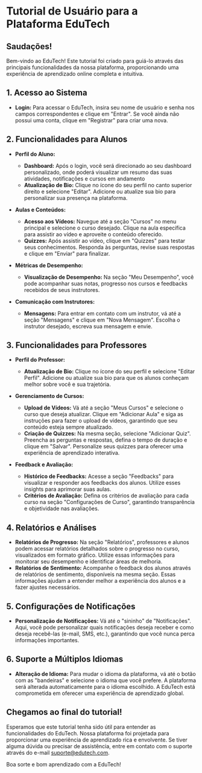 # Tutorial de Usuário para a Plataforma EduTech

## Saudações!
Bem-vindo ao EduTech! Este tutorial foi criado para guiá-lo através das principais funcionalidades da nossa plataforma, proporcionando uma experiência de aprendizado online completa e intuitiva.

## 1. Acesso ao Sistema
- **Login:** Para acessar o EduTech, insira seu nome de usuário e senha nos campos correspondentes e clique em "Entrar". Se você ainda não possui uma conta, clique em "Registrar" para criar uma nova.

## 2. Funcionalidades para Alunos

- **Perfil do Aluno:**
  - **Dashboard:** Após o login, você será direcionado ao seu dashboard personalizado, onde poderá visualizar um resumo das suas atividades, notificações e cursos em andamento
  - **Atualização de Bio:** Clique no ícone do seu perfil no canto superior direito e selecione "Editar". Adicione ou atualize sua bio para personalizar sua presença na plataforma.
    
- **Aulas e Conteúdos:**
  - **Acesso aos Vídeos:** Navegue até a seção "Cursos" no menu principal e selecione o curso desejado. Clique na aula específica para assistir ao vídeo e aproveite o conteúdo oferecido.
  - **Quizzes:** Após assistir ao vídeo, clique em "Quizzes" para testar seus conhecimentos. Responda às perguntas, revise suas respostas e clique em "Enviar" para finalizar.

- **Métricas de Desempenho:**
  - **Visualização de Desempenho:** Na seção "Meu Desempenho", você pode acompanhar suas notas, progresso nos cursos e feedbacks recebidos de seus instrutores.

- **Comunicação com Instrutores:**
  - **Mensagens:** Para entrar em contato com um instrutor, vá até a seção "Mensagens" e clique em "Nova Mensagem". Escolha o instrutor desejado, escreva sua mensagem e envie.

## 3. Funcionalidades para Professores

- **Perfil do Professor:**
  - **Atualização de Bio:** Clique no ícone do seu perfil e selecione "Editar Perfil". Adicione ou atualize sua bio para que os alunos conheçam melhor sobre você e sua trajetória.

- **Gerenciamento de Cursos:**
  - **Upload de Vídeos:** Vá até a seção "Meus Cursos" e selecione o curso que deseja atualizar. Clique em "Adicionar Aula" e siga as instruções para fazer o upload de vídeos, garantindo que seu conteúdo esteja sempre atualizado.
  - **Criação de Quizzes:** Na mesma seção, selecione "Adicionar Quiz". Preencha as perguntas e respostas, defina o tempo de duração e clique em "Salvar". Personalize seus quizzes para oferecer uma experiência de aprendizado interativa.

- **Feedback e Avaliação:**
  - **Histórico de Feedbacks:** Acesse a seção "Feedbacks" para visualizar e responder aos feedbacks dos alunos. Utilize esses insights para aprimorar suas aulas.
  - **Critérios de Avaliação:** Defina os critérios de avaliação para cada curso na seção "Configurações de Curso", garantindo transparência e objetividade nas avaliações.

## 4. Relatórios e Análises
- **Relatórios de Progresso:** Na seção "Relatórios", professores e alunos podem acessar relatórios detalhados sobre o progresso no curso, visualizados em formato gráfico. Utilize essas informações para monitorar seu desempenho e identificar áreas de melhoria.
- **Relatórios de Sentimento:** Acompanhe o feedback dos alunos através de relatórios de sentimento, disponíveis na mesma seção. Essas informações ajudam a entender melhor a experiência dos alunos e a fazer ajustes necessários.

## 5. Configurações de Notificações
- **Personalização de Notificações:** Vá até o "sininho" de "Notificações". Aqui, você pode personalizar quais notificações deseja receber e como deseja recebê-las (e-mail, SMS, etc.), garantindo que você nunca perca informações importantes.

## 6. Suporte a Múltiplos Idiomas
- **Alteração de Idioma:** Para mudar o idioma da plataforma, vá até o botão com as "bandeiras" e selecione o idioma que você prefere. A plataforma será alterada automaticamente para o idioma escolhido. A EduTech está comprometida em oferecer uma experiência de aprendizado global.

## Chegamos ao final do tutorial!
Esperamos que este tutorial tenha sido útil para entender as funcionalidades do EduTech. Nossa plataforma foi projetada para proporcionar uma experiência de aprendizado rica e envolvente. Se tiver alguma dúvida ou precisar de assistência, entre em contato com o suporte através do e-mail suporte@edutech.com.

Boa sorte e bom aprendizado com a EduTech!
